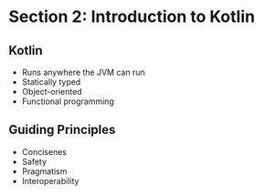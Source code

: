 # Section 2: Introduction to Kotlin

## Kotlin
- Runs anywhere the JVM can run
- Statically typed
- Object-oriented
- Functional programming

## Guiding Principles
- Concisenes
- Safety
- Pragmatism
- Interoperability
